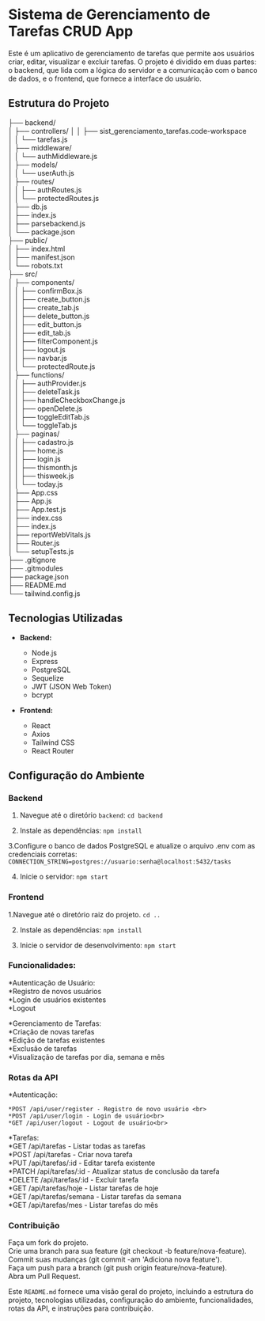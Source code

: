 # Sistema de Gerenciamento de Tarefas CRUD App

Este é um aplicativo de gerenciamento de tarefas que permite aos usuários criar, editar, visualizar e excluir tarefas. O projeto é dividido em duas partes: o backend, que lida com a lógica do servidor e a comunicação com o banco de dados, e o frontend, que fornece a interface do usuário.

## Estrutura do Projeto
├── backend/ <br>
│       ├── controllers/ 
│       │       ├── sist_gerenciamento_tarefas.code-workspace <br>
│       │       └── tarefas.js <br>
│       ├── middleware/ <br>
│       │       └── authMiddleware.js<br>
│       ├── models/<br>
│       │       └── userAuth.js<br>
│       ├── routes/ <br>
│       │       ├── authRoutes.js<br>
│       │       └── protectedRoutes.js <br>
│       ├── db.js <br>
│       ├── index.js <br>
│       ├── parsebackend.js <br>
│       └── package.json <br>
├── public/ <br>
│       ├── index.html <br>
│       ├── manifest.json <br>
│       └── robots.txt <br>
├── src/ <br>
│   ├── components/ <br>
│   │       ├── confirmBox.js <br>
│   │       ├── create_button.js <br>
│   │       ├── create_tab.js <br>
│   │       ├── delete_button.js <br>
│   │       ├── edit_button.js <br>
│   │       ├── edit_tab.js <br>
│   │       ├── filterComponent.js <br>
│   │       ├── logout.js <br>
│   │       ├── navbar.js <br>
│   │       └── protectedRoute.js <br>
│   ├── functions/ <br>
│   │       ├── authProvider.js <br>
│   │       ├── deleteTask.js <br>
│   │       ├── handleCheckboxChange.js <br>
│   │       ├── openDelete.js <br>
│   │       ├── toggleEditTab.js <br>
│   │       └── toggleTab.js <br>
│   ├── paginas/ <br>
│   │       ├── cadastro.js <br>
│   │       ├── home.js <br>
│   │       ├── login.js <br>
│   │       ├── thismonth.js <br>
│   │       ├── thisweek.js <br>
│   │       └── today.js <br>
│   ├── App.css <br>
│   ├── App.js <br>
│   ├── App.test.js <br>
│   ├── index.css <br>
│   ├── index.js <br>
│   ├── reportWebVitals.js <br>
│   ├── Router.js <br>
│   └── setupTests.js <br>
├── .gitignore <br>
├── .gitmodules <br>
├── package.json <br>
├── README.md <br>
└── tailwind.config.js<br>

## Tecnologias Utilizadas

- **Backend:**
  - Node.js
  - Express
  - PostgreSQL
  - Sequelize
  - JWT (JSON Web Token)
  - bcrypt

- **Frontend:**
  - React
  - Axios
  - Tailwind CSS
  - React Router

## Configuração do Ambiente

### Backend

1. Navegue até o diretório `backend`:
   ```cd backend```

2. Instale as dependências:
```npm install```

3.Configure o banco de dados PostgreSQL e atualize o arquivo .env com as credenciais corretas:
```CONNECTION_STRING=postgres://usuario:senha@localhost:5432/tasks```

4. Inicie o servidor:
```npm start```

### Frontend
1.Navegue até o diretório raiz do projeto.
``cd ..``

2. Instale as dependências:
```npm install```

3. Inicie o servidor de desenvolvimento:
```npm start```

### Funcionalidades:
*Autenticação de Usuário:<br>
    *Registro de novos usuários <br>
    *Login de usuários existentes<br>
    *Logout<br>

*Gerenciamento de Tarefas:<br>
    *Criação de novas tarefas<br>
    *Edição de tarefas existentes<br>
    *Exclusão de tarefas<br>
    *Visualização de tarefas por dia, semana e mês<br>

### Rotas da API
*Autenticação:<br>

    *POST /api/user/register - Registro de novo usuário <br>
    *POST /api/user/login - Login de usuário<br>
    *GET /api/user/logout - Logout de usuário<br>

*Tarefas:<br>
    *GET /api/tarefas - Listar todas as tarefas<br>
    *POST /api/tarefas - Criar nova tarefa<br>
    *PUT /api/tarefas/:id - Editar tarefa existente<br>
    *PATCH /api/tarefas/:id - Atualizar status de conclusão da tarefa<br>
    *DELETE /api/tarefas/:id - Excluir tarefa<br>
    *GET /api/tarefas/hoje - Listar tarefas de hoje<br>
    *GET /api/tarefas/semana - Listar tarefas da semana<br>
    *GET /api/tarefas/mes - Listar tarefas do mês<br>


### Contribuição
Faça um fork do projeto.<br>
Crie uma branch para sua feature (git checkout -b feature/nova-feature).<br>
Commit suas mudanças (git commit -am 'Adiciona nova feature').<br>
Faça um push para a branch (git push origin feature/nova-feature).<br>
Abra um Pull Request.<br>




Este `README.md` fornece uma visão geral do projeto, incluindo a estrutura do projeto, tecnologias utilizadas, configuração do ambiente, funcionalidades, rotas da API, e instruções para contribuição.